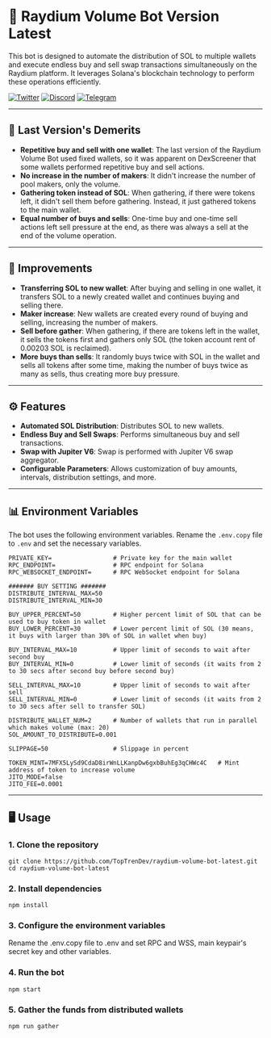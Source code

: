 # 🤖 Raydium Volume Bot Version Latest

This bot is designed to automate the distribution of SOL to multiple wallets and execute endless buy and sell swap transactions simultaneously on the Raydium platform. It leverages Solana's blockchain technology to perform these operations efficiently.

[![Twitter](https://img.shields.io/badge/Twitter-@toptrendev-black?style=for-the-badge&logo=twitter&logoColor=1DA1F2)](https://x.com/toptrendev)
[![Discord](https://img.shields.io/badge/Discord-toptrendev-black?style=for-the-badge&logo=discord&logoColor=5865F2)](https://discord.com/users/648385188774019072)
[![Telegram](https://img.shields.io/badge/Telegram-@toptrendev_641-black?style=for-the-badge&logo=telegram&logoColor=2CA5E0)](https://t.me/toptrendev_641)

---

## 🚀 Last Version's Demerits
- **Repetitive buy and sell with one wallet**: The last version of the Raydium Volume Bot used fixed wallets, so it was apparent on DexScreener that some wallets performed repetitive buy and sell actions.
- **No increase in the number of makers**: It didn't increase the number of pool makers, only the volume.
- **Gathering token instead of SOL**: When gathering, if there were tokens left, it didn't sell them before gathering. Instead, it just gathered tokens to the main wallet.
- **Equal number of buys and sells**: One-time buy and one-time sell actions left sell pressure at the end, as there was always a sell at the end of the volume operation.

---

## 🧠 Improvements
- **Transferring SOL to new wallet**: After buying and selling in one wallet, it transfers SOL to a newly created wallet and continues buying and selling there.
- **Maker increase**: New wallets are created every round of buying and selling, increasing the number of makers.
- **Sell before gather**: When gathering, if there are tokens left in the wallet, it sells the tokens first and gathers only SOL (the token account rent of 0.00203 SOL is reclaimed).
- **More buys than sells**: It randomly buys twice with SOL in the wallet and sells all tokens after some time, making the number of buys twice as many as sells, thus creating more buy pressure.

---

## ⚙️ Features
- **Automated SOL Distribution**: Distributes SOL to new wallets.
- **Endless Buy and Sell Swaps**: Performs simultaneous buy and sell transactions.
- **Swap with Jupiter V6**: Swap is performed with Jupiter V6 swap aggregator.
- **Configurable Parameters**: Allows customization of buy amounts, intervals, distribution settings, and more.

---

## 📊 Environment Variables

The bot uses the following environment variables. Rename the `.env.copy` file to `.env` and set the necessary variables.

```env
PRIVATE_KEY=                 # Private key for the main wallet
RPC_ENDPOINT=                # RPC endpoint for Solana
RPC_WEBSOCKET_ENDPOINT=      # RPC WebSocket endpoint for Solana

####### BUY SETTING #######
DISTRIBUTE_INTERVAL_MAX=50
DISTRIBUTE_INTERVAL_MIN=30

BUY_UPPER_PERCENT=50         # Higher percent limit of SOL that can be used to buy token in wallet
BUY_LOWER_PERCENT=30         # Lower percent limit of SOL (30 means, it buys with larger than 30% of SOL in wallet when buy)

BUY_INTERVAL_MAX=10          # Upper limit of seconds to wait after second buy
BUY_INTERVAL_MIN=0           # Lower limit of seconds (it waits from 2 to 30 secs after second buy before second buy)

SELL_INTERVAL_MAX=10         # Upper limit of seconds to wait after sell
SELL_INTERVAL_MIN=0          # Lower limit of seconds (it waits from 2 to 30 secs after sell to transfer SOL)

DISTRIBUTE_WALLET_NUM=2      # Number of wallets that run in parallel which makes volume (max: 20)
SOL_AMOUNT_TO_DISTRIBUTE=0.001

SLIPPAGE=50                  # Slippage in percent

TOKEN_MINT=7MFX5LySd9CdaD8irWnLLKanpDw6gxbBuhEg3qCHWc4C   # Mint address of token to increase volume
JITO_MODE=false
JITO_FEE=0.0001
```

---

## 🖥 Usage
### 1. Clone the repository
```
git clone https://github.com/TopTrenDev/raydium-volume-bot-latest.git
cd raydium-volume-bot-latest
```
### 2. Install dependencies
```
npm install
```
### 3. Configure the environment variables

Rename the .env.copy file to .env and set RPC and WSS, main keypair's secret key and other variables.

### 4. Run the bot

```
npm start
```

### 5. Gather the funds from distributed wallets

```
npm run gather
```
